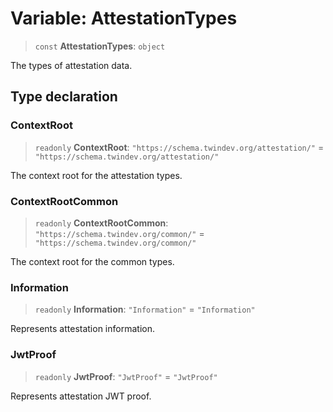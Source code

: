 # Variable: AttestationTypes

> `const` **AttestationTypes**: `object`

The types of attestation data.

## Type declaration

### ContextRoot

> `readonly` **ContextRoot**: `"https://schema.twindev.org/attestation/"` = `"https://schema.twindev.org/attestation/"`

The context root for the attestation types.

### ContextRootCommon

> `readonly` **ContextRootCommon**: `"https://schema.twindev.org/common/"` = `"https://schema.twindev.org/common/"`

The context root for the common types.

### Information

> `readonly` **Information**: `"Information"` = `"Information"`

Represents attestation information.

### JwtProof

> `readonly` **JwtProof**: `"JwtProof"` = `"JwtProof"`

Represents attestation JWT proof.
